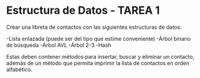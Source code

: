 # Estructura de Datos - TAREA 1

Crear una libreta de contactos con las siguientes estructuras de datos:

-Lista enlazada (puede ser del tipo que estime conveniente)
-Árbol binario de búsqueda
-Árbol AVL
-Árbol 2-3
-Hash

Estas deben contener métodos para insertar, buscar y eliminar un contacto, además de un
método que permita imprimir la lista de contactos en orden alfabético.
